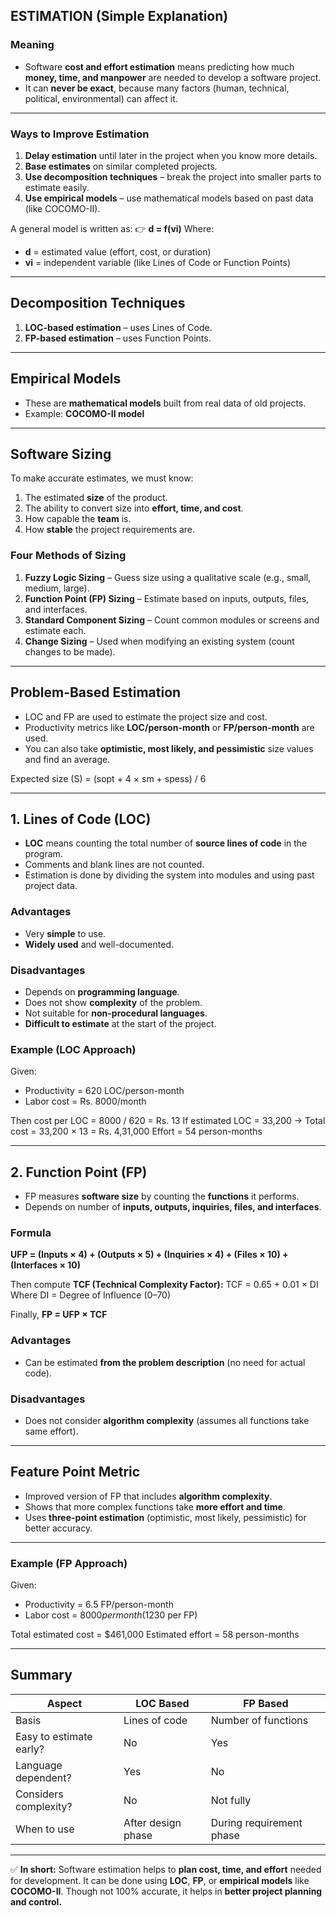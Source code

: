 ## **ESTIMATION (Simple Explanation)**

### **Meaning**

* Software **cost and effort estimation** means predicting how much **money, time, and manpower** are needed to develop a software project.
* It can **never be exact**, because many factors (human, technical, political, environmental) can affect it.

---

### **Ways to Improve Estimation**

1. **Delay estimation** until later in the project when you know more details.
2. **Base estimates** on similar completed projects.
3. **Use decomposition techniques** – break the project into smaller parts to estimate easily.
4. **Use empirical models** – use mathematical models based on past data (like COCOMO-II).

A general model is written as:
👉 **d = f(vi)**
Where:

* **d** = estimated value (effort, cost, or duration)
* **vi** = independent variable (like Lines of Code or Function Points)

---

## **Decomposition Techniques**

1. **LOC-based estimation** – uses Lines of Code.
2. **FP-based estimation** – uses Function Points.

---

## **Empirical Models**

* These are **mathematical models** built from real data of old projects.
* Example: **COCOMO-II model**

---

## **Software Sizing**

To make accurate estimates, we must know:

1. The estimated **size** of the product.
2. The ability to convert size into **effort, time, and cost**.
3. How capable the **team** is.
4. How **stable** the project requirements are.

### **Four Methods of Sizing**

1. **Fuzzy Logic Sizing** – Guess size using a qualitative scale (e.g., small, medium, large).
2. **Function Point (FP) Sizing** – Estimate based on inputs, outputs, files, and interfaces.
3. **Standard Component Sizing** – Count common modules or screens and estimate each.
4. **Change Sizing** – Used when modifying an existing system (count changes to be made).

---

## **Problem-Based Estimation**

* LOC and FP are used to estimate the project size and cost.
* Productivity metrics like **LOC/person-month** or **FP/person-month** are used.
* You can also take **optimistic, most likely, and pessimistic** size values and find an average.

Expected size (S) = (sopt + 4 × sm + spess) / 6

---

## **1. Lines of Code (LOC)**

* **LOC** means counting the total number of **source lines of code** in the program.
* Comments and blank lines are not counted.
* Estimation is done by dividing the system into modules and using past project data.

### **Advantages**

* Very **simple** to use.
* **Widely used** and well-documented.

### **Disadvantages**

* Depends on **programming language**.
* Does not show **complexity** of the problem.
* Not suitable for **non-procedural languages**.
* **Difficult to estimate** at the start of the project.

### **Example (LOC Approach)**

Given:

* Productivity = 620 LOC/person-month
* Labor cost = Rs. 8000/month

Then cost per LOC = 8000 / 620 = Rs. 13
If estimated LOC = 33,200 → Total cost = 33,200 × 13 = Rs. 4,31,000
Effort = 54 person-months

---

## **2. Function Point (FP)**

* FP measures **software size** by counting the **functions** it performs.
* Depends on number of **inputs, outputs, inquiries, files, and interfaces**.

### **Formula**

**UFP = (Inputs × 4) + (Outputs × 5) + (Inquiries × 4) + (Files × 10) + (Interfaces × 10)**

Then compute **TCF (Technical Complexity Factor):**
TCF = 0.65 + 0.01 × DI
Where DI = Degree of Influence (0–70)

Finally, **FP = UFP × TCF**

### **Advantages**

* Can be estimated **from the problem description** (no need for actual code).

### **Disadvantages**

* Does not consider **algorithm complexity** (assumes all functions take same effort).

---

## **Feature Point Metric**

* Improved version of FP that includes **algorithm complexity**.
* Shows that more complex functions take **more effort and time**.
* Uses **three-point estimation** (optimistic, most likely, pessimistic) for better accuracy.

---

### **Example (FP Approach)**

Given:

* Productivity = 6.5 FP/person-month
* Labor cost = $8000 per month ($1230 per FP)

Total estimated cost = $461,000
Estimated effort = 58 person-months

---

## **Summary**

| Aspect                  | LOC Based          | FP Based                 |
| ----------------------- | ------------------ | ------------------------ |
| Basis                   | Lines of code      | Number of functions      |
| Easy to estimate early? | No                 | Yes                      |
| Language dependent?     | Yes                | No                       |
| Considers complexity?   | No                 | Not fully                |
| When to use             | After design phase | During requirement phase |

---

✅ **In short:**
Software estimation helps to **plan cost, time, and effort** needed for development.
It can be done using **LOC**, **FP**, or **empirical models** like **COCOMO-II**.
Though not 100% accurate, it helps in **better project planning and control.**

